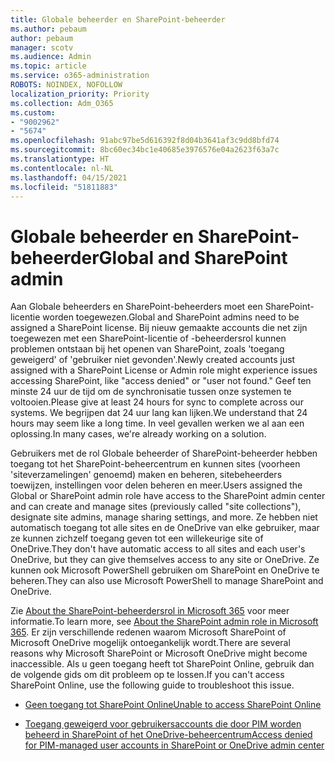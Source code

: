 ```yaml
---
title: Globale beheerder en SharePoint-beheerder
ms.author: pebaum
author: pebaum
manager: scotv
ms.audience: Admin
ms.topic: article
ms.service: o365-administration
ROBOTS: NOINDEX, NOFOLLOW
localization_priority: Priority
ms.collection: Adm_O365
ms.custom:
- "9002962"
- "5674"
ms.openlocfilehash: 91abc97be5d616392f8d04b3641af3c9dd8bfd74
ms.sourcegitcommit: 8bc60ec34bc1e40685e3976576e04a2623f63a7c
ms.translationtype: HT
ms.contentlocale: nl-NL
ms.lasthandoff: 04/15/2021
ms.locfileid: "51811883"
---
```

# <a name="global-and-sharepoint-admin"></a><span data-ttu-id="90b5b-102">Globale beheerder en SharePoint-beheerder</span><span class="sxs-lookup"><span data-stu-id="90b5b-102">Global and SharePoint admin</span></span>

<span data-ttu-id="90b5b-103">Aan Globale beheerders en SharePoint-beheerders moet een SharePoint-licentie worden toegewezen.</span><span class="sxs-lookup"><span data-stu-id="90b5b-103">Global and SharePoint admins need to be assigned a SharePoint license.</span></span> <span data-ttu-id="90b5b-104">Bij nieuw gemaakte accounts die net zijn toegewezen met een SharePoint-licentie of -beheerdersrol kunnen problemen ontstaan bij het openen van SharePoint, zoals 'toegang geweigerd' of 'gebruiker niet gevonden'.</span><span class="sxs-lookup"><span data-stu-id="90b5b-104">Newly created accounts just assigned with a SharePoint License or Admin role might experience issues accessing SharePoint, like "access denied" or "user not found."</span></span> <span data-ttu-id="90b5b-105">Geef ten minste 24 uur de tijd om de synchronisatie tussen onze systemen te voltooien.</span><span class="sxs-lookup"><span data-stu-id="90b5b-105">Please give at least 24 hours for sync to complete across our systems.</span></span> <span data-ttu-id="90b5b-106">We begrijpen dat 24 uur lang kan lijken.</span><span class="sxs-lookup"><span data-stu-id="90b5b-106">We understand that 24 hours may seem like a long time.</span></span> <span data-ttu-id="90b5b-107">In veel gevallen werken we al aan een oplossing.</span><span class="sxs-lookup"><span data-stu-id="90b5b-107">In many cases, we're already working on a solution.</span></span>

<span data-ttu-id="90b5b-108">Gebruikers met de rol Globale beheerder of SharePoint-beheerder hebben toegang tot het SharePoint-beheercentrum en kunnen sites (voorheen 'siteverzamelingen' genoemd) maken en beheren, sitebeheerders toewijzen, instellingen voor delen beheren en meer.</span><span class="sxs-lookup"><span data-stu-id="90b5b-108">Users assigned the Global or SharePoint admin role have access to the SharePoint admin center and can create and manage sites (previously called "site collections"), designate site admins, manage sharing settings, and more.</span></span> <span data-ttu-id="90b5b-109">Ze hebben niet automatisch toegang tot alle sites en de OneDrive van elke gebruiker, maar ze kunnen zichzelf toegang geven tot een willekeurige site of OneDrive.</span><span class="sxs-lookup"><span data-stu-id="90b5b-109">They don't have automatic access to all sites and each user's OneDrive, but they can give themselves access to any site or OneDrive.</span></span> <span data-ttu-id="90b5b-110">Ze kunnen ook Microsoft PowerShell gebruiken om SharePoint en OneDrive te beheren.</span><span class="sxs-lookup"><span data-stu-id="90b5b-110">They can also use Microsoft PowerShell to manage SharePoint and OneDrive.</span></span>

<span data-ttu-id="90b5b-111">Zie [About the SharePoint-beheerdersrol in Microsoft 365](https://docs.microsoft.com/sharepoint/sharepoint-admin-role) voor meer informatie.</span><span class="sxs-lookup"><span data-stu-id="90b5b-111">To learn more, see [About the SharePoint admin role in Microsoft 365](https://docs.microsoft.com/sharepoint/sharepoint-admin-role).</span></span>
<span data-ttu-id="90b5b-112">Er zijn verschillende redenen waarom Microsoft SharePoint of Microsoft OneDrive mogelijk ontoegankelijk wordt.</span><span class="sxs-lookup"><span data-stu-id="90b5b-112">There are several reasons why Microsoft SharePoint or Microsoft OneDrive might become inaccessible.</span></span> <span data-ttu-id="90b5b-113">Als u geen toegang heeft tot SharePoint Online, gebruik dan de volgende gids om dit probleem op te lossen.</span><span class="sxs-lookup"><span data-stu-id="90b5b-113">If you can't access SharePoint Online, use the following guide to troubleshoot this issue.</span></span>

- [<span data-ttu-id="90b5b-114">Geen toegang tot SharePoint Online</span><span class="sxs-lookup"><span data-stu-id="90b5b-114">Unable to access SharePoint Online</span></span>](https://docs.microsoft.com/sharepoint/troubleshoot/sharing-and-permissions/sharepoint-online-inaccessible)

- [<span data-ttu-id="90b5b-115">Toegang geweigerd voor gebruikersaccounts die door PIM worden beheerd in SharePoint of het OneDrive-beheercentrum</span><span class="sxs-lookup"><span data-stu-id="90b5b-115">Access denied for PIM-managed user accounts in SharePoint or OneDrive admin center</span></span>](https://docs.microsoft.com/sharepoint/troubleshoot/administration/access-denied-to-pim-user-accounts)
